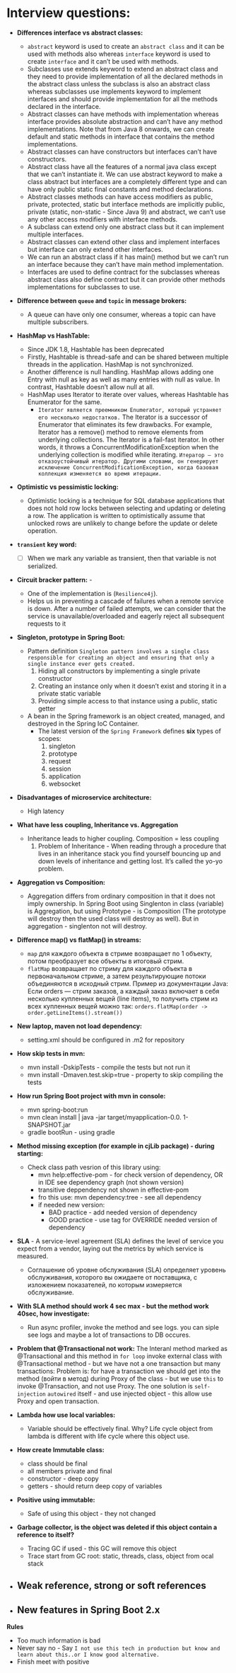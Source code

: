 # Interview questions:

- **Differences interface vs abstract classes:**
  -  `abstract` keyword is used to create an `abstract class` and it can be used with methods also whereas `interface` keyword is used to create `interface` and it can’t be used with methods.
  - Subclasses use extends keyword to extend an abstract class and they need to provide implementation of all the declared methods in the abstract class unless the subclass is also an abstract class whereas subclasses use implements keyword to implement interfaces and should provide implementation for all the methods declared in the interface.
  - Abstract classes can have methods with implementation whereas interface provides absolute abstraction and can’t have any method implementations. Note that from Java 8 onwards, we can create default and static methods in interface that contains the method implementations. 
  - Abstract classes can have constructors but interfaces can’t have constructors.
  - Abstract class have all the features of a normal java class except that we can’t instantiate it. We can use abstract keyword to make a class abstract but interfaces are a completely different type and can have only public static final constants and method declarations.
  -  Abstract classes methods can have access modifiers as public, private, protected, static but interface methods are implicitly public, private (static, non-static - Since Java 9) and abstract, we can’t use any other access modifiers with interface methods.
  -  A subclass can extend only one abstract class but it can implement multiple interfaces.
  -  Abstract classes can extend other class and implement interfaces but interface can only extend other interfaces.
  -  We can run an abstract class if it has main() method but we can’t run an interface because they can’t have main method implementation.
  -  Interfaces are used to define contract for the subclasses whereas abstract class also define contract but it can provide other methods implementations for subclasses to use.

- **Difference between `queue` and `topic` in message brokers:**
  - A queue can have only one consumer, whereas a topic can have multiple subscribers.

- **HashMap vs HashTable:** 
  - Since JDK 1.8, Hashtable has been deprecated 
  - Firstly, Hashtable is thread-safe and can be shared between multiple threads in the application. HashMap is not synchronized.
  - Another difference is null handling. HashMap allows adding one Entry with null as key as well as many entries with null as value. In contrast, Hashtable doesn’t allow null at all.
  - HashMap uses Iterator to iterate over values, whereas Hashtable has Enumerator for the same. 
    - `Iterator является преемником Enumerator, который устраняет его несколько недостатков.`
      The Iterator is a successor of Enumerator that eliminates its few drawbacks. For example, Iterator has a remove() method to remove elements from underlying collections. The Iterator is a fail-fast iterator. In other words, it throws a ConcurrentModificationException when the underlying collection is modified while iterating. `Итератор — это отказоустойчивый итератор. Другими словами, он генерирует исключение ConcurrentModificationException, когда базовая коллекция изменяется во время итерации.`
    	
- **Optimistic vs pessimistic locking:**
  - Optimistic locking is a technique for SQL database applications that does not hold row locks between selecting and updating or deleting a row. The application is written to optimistically assume that unlocked rows are unlikely to change before the update or delete operation.
	
- **`transient` key word:**
  - [ ] When we mark any variable as transient, then that variable is not serialized.
	
- **Circuit bracker pattern:** - 
  - One of the implementation is (`Resilience4j`).
  - Helps us in preventing a cascade of failures when a remote service is down. After a number of failed attempts, we can consider that the service is unavailable/overloaded and eagerly reject all subsequent requests to it
	
- **Singleton, prototype in Spring Boot:**
  - Pattern definition `Singleton pattern involves a single class responsible for creating an object and ensuring that only a single instance ever gets created. `
    1. Hiding all constructors by implementing a single private constructor
    2. Creating an instance only when it doesn’t exist and storing it in a private static variable
    3. Providing simple access to that instance using a public, static getter
  - A bean in the Spring framework is an object created, managed, and destroyed in the Spring IoC Container.
    - The latest version of the `Spring Framework` defines **six** types of scopes:
      1. singleton
      2. prototype
      3. request
      4. session
      5. application
      6. websocket
    
- **Disadvantages of microservice architecture:**
  - High latency
	
- **What have less coupling, Inheritance vs. Aggregation**
  - Inheritance leads to higher coupling. Composition = less coupling
    1. Problem of Inheritance - When reading through a procedure that lives in an inheritance stack you find yourself bouncing up and down levels of inheritance and getting lost. It’s called the yo-yo problem.
		
-  **Aggregation vs Composition:**
   - Aggregation differs from ordinary composition in that it does not imply ownership. In Spring Boot using Singlenton in class (variable) is Aggregation, but using Prototype - is Composition (The prototype will destroy then the used class will destroy as well). But in aggregation - singlenton not will destroy.
   
- **Difference map() vs flatMap() in streams:**
    - `map` для каждого объекта в стриме возвращает по 1 объекту, потом преобразует все объекты в итоговый стрим.
    - `flatMap` возвращает по стриму для каждого объекта в первоначальном стриме, а затем результирующие потоки объединяются в исходный стрим.
    Пример из документации Java: Если orders — стрим заказов, а каждый заказ включает в себя несколько купленных вещей (line items), то получить стрим из всех купленных вещей можно так:
    `orders.flatMap(order -> order.getLineItems().stream())`
    
- **New laptop, maven not load dependency:**
    - setting.xml should be configured in .m2 for repository
    
- **How skip tests in mvn:**
    - mvn install -DskipTests  - compile the tests but not run it
    - mvn install -Dmaven.test.skip=true - property to skip compiling the tests
    
- **How run Spring Boot project with mvn in console:**
    - mvn spring-boot:run
    - mvn clean install | java -jar target/myapplication-0.0. 1-SNAPSHOT.jar
    - gradle bootRun - using gradle
    
- **Method missing exception (for example in cjLib package) - during starting:**
    - Check class path vesrion of this library using: 
        - mvn help:effective-pom - for check version of dependency, OR in IDE see dependency graph (not shown version)
        - transitive deppendency not shown in effective-pom
        - fro this use: mvn dependency:tree - see all dependency
        - if needed new version:
            - BAD practice - add needed version of dependency
            - GOOD practice - use <dependencyManagement> tag for OVERRIDE needed version of dependency
- **SLA** - A service-level agreement (SLA) defines the level of service you expect from a vendor, laying out the metrics by which service is measured.
  - Соглашение об уровне обслуживания (SLA) определяет уровень обслуживания, которого вы ожидаете от поставщика, с изложением показателей, по которым измеряется обслуживание.
    
- **With SLA method should work 4 sec max - but the method work 40sec, how investigate:**
  - Run async profiler, invoke the method and see logs. you can siple see logs and maybe a lot of transactions to DB occures.
    
- **Problem that @Transactional not work:**
 The Interanl method marked as @Transactional and this method in `for loop` invoke external class with @Transactional method - but we have not a one transaction but many transactions:
    Problem is: for have a transaction we should get into the method (войти в метод) during Proxy of the class - but we use `this` to invoke @Transaction, and not use Proxy. The one solution is `self-injection` `autowired` itself - and use injected object - this allow use Proxy and open transaction.
    
- **Lambda how use local variables:**
  - Variable should be effectively final. Why? Life cycle object from lambda is different with life cycle where this object use.
    
- **How create Immutable class:**
  - class should be final
  - all members private and final
  - constructor - deep copy
  - getters - should return deep copy of variables
    
- **Positive using immutable:**
  - Safe of using this object - they not changed

- **Garbage collector, is the object was deleted if this object contain a reference to itself?**
  - Tracing GC if used - this GC will remove this object
  - Trace start from GC root: static, threads, class, object from ocal stack
    
- **Weak reference, strong or soft references**
    - 
- **New features in Spring Boot 2.x**
    - 
    


**Rules**
- Too much information is bad
- Never say no - Say `I not use this tech in production but know and learn about this..or I know good alternative.`
- Finish meet with positive
